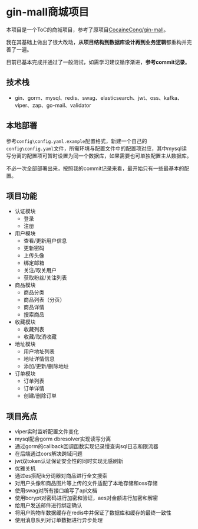 # gin-mall商城项目

本项目是一个ToC的商城项目，参考了原项目[CocaineCong/gin-mall](https://github.com/CocaineCong/gin-mall)。

我在其基础上做出了很大改动，**从项目结构到数据库设计再到业务逻辑**都重构并完善了一遍。

目前已基本完成并通过了一般测试，如需学习建议循序渐进，**参考commit记录**。

## 技术栈

- gin、gorm、mysql、redis、swag、elasticsearch、jwt、oss、kafka、viper、zap、go-mail、validator

## 本地部署

参考`config\config.yaml.example`配置格式，新建一个自己的`config\config.yaml`文件，所需环境与配置文件中的配置项对应，其中mysql读写分离的配置项可暂时设置为同一个数据库，如果需要也可单独配置主从数据库。

不必一次全部部署出来，按照我的commit记录来看，最开始只有一些最基本的配置。

## 项目功能

- 认证模块
  - 登录
  - 注册
- 用户模块
  - 查看/更新用户信息
  - 更新密码
  - 上传头像
  - 绑定邮箱
  - 关注/取关用户
  - 获取粉丝/关注列表
- 商品模块
  - 商品分类
  - 商品列表（分页）
  - 商品详情
  - 搜索商品
- 收藏模块
  - 收藏列表
  - 收藏/取消收藏
- 地址模块
  - 用户地址列表
  - 地址详情信息
  - 添加/更新/删除地址
- 订单模块
  - 订单列表
  - 订单详情
  - 创建/删除订单

## 项目亮点

- viper实时监听配置文件变化
- mysql配合gorm dbresolver实现读写分离
- 通过gorm的callback回调函数实现记录慢查询sql日志和限流器
- 在后端通过cors解决跨域问题
- jwt双token认证保证安全性的同时实现无感刷新
- 优雅关机
- 通过es搭配ik分词器对商品进行全文搜索
- 对用户头像和商品图片等上传的文件适配了本地存储和oss存储
- 使用swag对所有接口编写了api文档
- 使用bcrypt对密码进行加密和验证，aes对金额进行加密和解密
- 给用户发送邮件进行绑定确认
- 将用户购物车数据缓存在redis中并保证了数据库和缓存的最终一致性
- 使用消息队列对订单数据进行异步处理